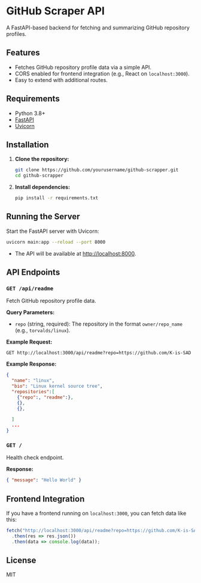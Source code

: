 # GitHub Scraper API

A FastAPI-based backend for fetching and summarizing GitHub repository profiles.

## Features

- Fetches GitHub repository profile data via a simple API.
- CORS enabled for frontend integration (e.g., React on `localhost:3000`).
- Easy to extend with additional routes.

## Requirements

- Python 3.8+
- [FastAPI](https://fastapi.tiangolo.com/)
- [Uvicorn](https://www.uvicorn.org/)

## Installation

1. **Clone the repository:**
   ```bash
   git clone https://github.com/yourusername/github-scrapper.git
   cd github-scrapper
   ```

2. **Install dependencies:**
   ```bash
   pip install -r requirements.txt
   ```

## Running the Server

Start the FastAPI server with Uvicorn:

```bash
uvicorn main:app --reload --port 8000
```

- The API will be available at [http://localhost:8000](http://localhost:8000).

## API Endpoints

### `GET /api/readme`

Fetch GitHub repository profile data.

**Query Parameters:**
- `repo` (string, required): The repository in the format `owner/repo_name` (e.g., `torvalds/linux`).

**Example Request:**
```
GET http://localhost:3000/api/readme?repo=https://github.com/K-is-SAD
```

**Example Response:**
```json
{
  "name": "linux",
  "bio": "Linux kernel source tree",
  "repositories":[
    {"repo":, "readme":},
    {},
    {},
    
  ]
  ...
}
```

### `GET /`

Health check endpoint.

**Response:**
```json
{ "message": "Hello World" }
```

## Frontend Integration

If you have a frontend running on `localhost:3000`, you can fetch data like this:

```js
fetch("http://localhost:3000/api/readme?repo=https://github.com/K-is-SAD")
  .then(res => res.json())
  .then(data => console.log(data));
```

## License

MIT